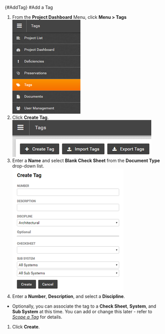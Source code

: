 {#AddTag}
#Add a Tag  
1. From the **Project Dashboard** Menu, click **Menu > Tags**  
![Menu > Documents](images\MTags.PNG)  
1. Click **Create Tag**.  
![Create Tag](images\CreateTag.png)  
1. Enter a **Name** and select **Blank Check Sheet** from the **Document Type** drop-down list.  
![Add Document > Check Sheet Template](images\createtagdetail.png) 
1.  Enter a **Number**, **Description**, and select a **Discipline**. 
- Optionally, you can associate the tag to a **Check Sheet**, **System**, and **Sub System** at this time. You can add or change this later - refer to [*Scope a Tag*](#scopetag) for details. 
1. Click **Create**.